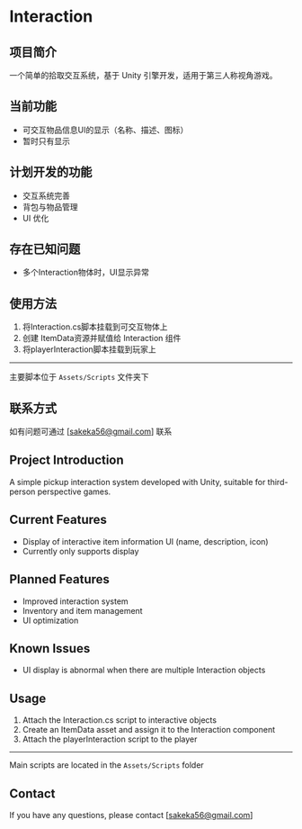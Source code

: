 # Interaction

## 项目简介
一个简单的拾取交互系统，基于 Unity 引擎开发，适用于第三人称视角游戏。

## 当前功能
- 可交互物品信息UI的显示（名称、描述、图标）
- 暂时只有显示

## 计划开发的功能
- 交互系统完善
- 背包与物品管理
- UI 优化

## 存在已知问题
- 多个Interaction物体时，UI显示异常

## 使用方法
1. 将Interaction.cs脚本挂载到可交互物体上
2. 创建 ItemData资源并赋值给 Interaction 组件
3. 将playerInteraction脚本挂载到玩家上
-----------------
主要脚本位于 `Assets/Scripts` 文件夹下

## 联系方式
如有问题可通过 [sakeka56@gmail.com] 联系


## Project Introduction
A simple pickup interaction system developed with Unity, suitable for third-person perspective games.

## Current Features
- Display of interactive item information UI (name, description, icon)
- Currently only supports display

## Planned Features
- Improved interaction system
- Inventory and item management
- UI optimization

## Known Issues
- UI display is abnormal when there are multiple Interaction objects

## Usage
1. Attach the Interaction.cs script to interactive objects
2. Create an ItemData asset and assign it to the Interaction component
3. Attach the playerInteraction script to the player
-----------------
Main scripts are located in the `Assets/Scripts` folder

## Contact
If you have any questions, please contact [sakeka56@gmail.com]